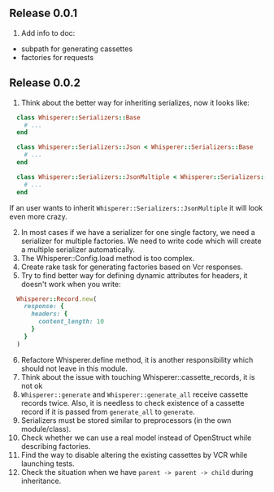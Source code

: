 ## Release 0.0.1

1. Add info to doc:
  - subpath for generating cassettes
  - factories for requests

## Release 0.0.2

1. Think about the better way for inheriting serializes, now it looks like:

  ```ruby
    class Whisperer::Serializers::Base
      # ...
    end

    class Whisperer::Serializers::Json < Whisperer::Serializers::Base
      # ...
    end

    class Whisperer::Serializers::JsonMultiple < Whisperer::Serializers::Json
      # ...
    end
  ```

  If an user wants to inherit `Whisperer::Serializers::JsonMultiple` it will look even more crazy.

2. In most cases if we have a serializer for one single factory, we need a serializer for multiple factories. We need to write code which will create a multiple serializer automatically.
3. The Whisperer::Config.load method is too complex.
4. Create rake task for generating factories based on Vcr responses.
5. Try to find better way for defining dynamic attributes for headers, it doesn't work when you write:

  ```ruby
    Whisperer::Record.new(
      response: {
        headers: {
          content_length: 10
        }
      }
    )
  ```

6. Refactore Whisperer.define method, it is another responsibility which should not leave in this module.
7. Think about the issue with touching Whisperer::cassette_records, it is not ok
8. `Whisperer::generate` and `Whisperer::generate_all` receive cassette records twice. Also, it is needless to check existence of a cassette record if it is passed from `generate_all` to `generate`.
9. Serializers must be stored similar to preprocessors (in the own module/class).
10. Check whether we can use a real model instead of OpenStruct while describing factories.
12. Find the way to disable altering the existing cassettes by VCR while launching tests.
13. Check the situation when we have `parent -> parent -> child` during inheritance.